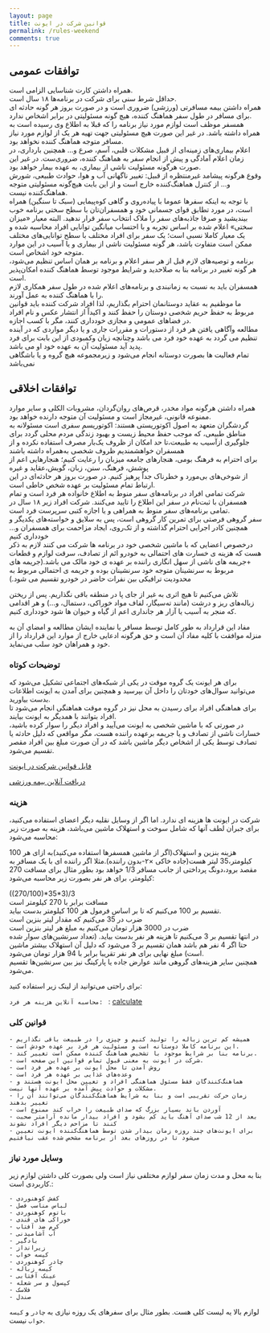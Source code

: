 ```yaml
---
layout: page
title: قوانین شرکت در ایونت
permalink: /rules-weekend
comments: true
---
```


## توافقات عمومی 
همراه داشتن کارت شناسایی الزامی است.  
حداقل شرط سنی برای شرکت در برنامه‌ها ۱۸ سال است.  
همراه داشتن بیمه مسافرتی (ورزشی) ضروری ا‌ست و در صورت بروز هر گونه حادثه ای برای مسافر در طول سفر هماهنگ کننده، هیچ گونه مسئولیتی در برابر اشخاص ندارد.  
 همسفر موظف است لوازم مورد نیاز برنامه را که قبلا به اطلاع وی رسیده است به همراه داشته باشد. در غیر این صورت هیچ مسئولیتی جهت تهیه هر یک از لوازم مورد نیاز مسافر متوجه هماهنگ کننده نخواهد بود.  
 اعلام بیماری‌های زمینه‌ای از قبیل مشکلات قلبی، آسم، صرع و... همچنین بارداری، در زمان اعلام آمادگی و پیش از انجام سفر به هماهنگ کننده، ضروری‌ست. در غیر این صورت هرگونه مسئولیت ناشی از بیماری، به عهده بیمار خواهد بود.  
 وقوع هرگونه پیشامد غیرمنتظره از قبیل: تغییر ناگهانی آب و هوا، حوادث طبیعی، شورش و... از کنترل هماهنگ‌کننده خارج است و از این بابت هیچ‌گونه مسئولیتی متوجه هماهنگ‌کننده نیست.  
 با توجه به اینکه سفرها عموما با پیاده‌روی و گاهی کوه‌پیمایی (سبک تا سنگین) همراه است، در مورد تطابق قوای جسمانی خود و همسفران‌تان با سطح سختی برنامه خوب بیندیشید و صرفا جاذبه‌های سفر را ملاک انتخاب سفر قرار ندهید. ‌البته ‌معیار ‌«‌میزان سختی‌»‌ ‌اعلام شده بر اساس تجربه و با احتساب میانگین توانایی افراد محاسبه شده و ‌یک ‌معیار‌ کاملا نسبی است‌؛‌ یک سفر برای افراد مختلف با سطح توانایی‌های مختلف ممکن است متفاوت باشد، هر گونه مسئولیت ناشی از بیماری و یا آسیب در این موارد متوجه خود اشخاص است.  
برنامه و توصیه‌های لازم قبل از هر سفر اعلام و برنامه بر همان اساس تنظیم می‌شود، هر گونه تغییر در برنامه بنا به صلاحدید و شرایط موجود توسط هماهنگ کننده امکان‌پذیر است.  
همسفران باید به نسبت به زمانبندی و برنامه‌های اعلام شده در طول سفر همکاری لازم را با هماهنگ کننده به عمل آورند.  
ﻣﺎ ﻣﻮﻇﻔﻴﻢ ﺑﻪ ﻋﻘﺎﻳﺪ دوﺳﺘﺎﻧﻤﺎن اﺣﺘﺮام ﺑﮕﺬارﻳﻢ، ﻟﺬا اﻓﺮاد شرکت کننده ﺑﺎﻳﺪ ﻗﻮاﻧﻴﻦ ﻣﺮﺑﻮط ﺑﻪ ﺣﻔﻆ ﺣﺮﻳﻢ ﺷﺨصی دوﺳﺘﺎن را ﺣﻔﻆ ﻛﻨﻨﺪ و اﻛﻴﺪاً از اﻧﺘﺸﺎر ﻋﻜﺲ و ﻧﺎم اﻓﺮاد در ﻓﻀﺎﻫﺎی ﻋﻤﻮمی و مجازی ﺧﻮدداری ﻛﻨﻨﺪ، ﻣﮕﺮ ﺑﺎ ﻛﺴﺐ اﺟﺎزه.  
مطالعه وآگاهی یافتن هر فرد از دستورات و مقررات جاری و یا دیگر مواردی که در آینده تنظیم می گردد به عهده خود فرد می باشد وچنانچه زیان وکمبودی از این بابت برای فرد پدید آید مسئولیت آن به عهده خود او می باشد.  
تمام فعالیت ها بصورت دوستانه انجام می‌شود و زیرمجموعه هیچ گروه و یا باشگاهی نمی‌باشد  

## توافقات اخلاقی
همراه داشتن هرگونه مواد مخدر، قرص‌های روان‌گردان، مشروبات الکلی و سایر موارد ممنوعه قانونی، غیرمجاز است و مسئولیت آن متوجه دارنده خواهد بود.  
گردشگران متعهد به اصول اکوتوریستی هستند: اکوتوریسم سفری است مسئولانه به مناطق طبیعی، که موجب حفظ محیط زیست و بهبود زندگی مردم محلی گردد
 برای جلوگیری ازآسیب به طبیعت،تا حد امکان از ظروف یک‌بار مصرف استفاده نکرده و از همسفران خواهشمندیم ظروف شخصی به‌همراه داشته باشند  
برای احترام به فرهنگ بومی، هنجارهای جامعه میزبان را رعایت کنیم؛ هنجارهایی اعم از پوشش، فرهنگ، سنن، زبان، گویش،عقاید و غیره  
از شوخی‌های بی‌مورد و خطرناک جداً پرهیز کنیم. در صورت بروز هر حادثه‌ای در این ارتباط تمام مسئولیت بر عهده شخص‌ خاطی‌ است.  
شرکت تمامی افراد در برنامه‌های سفر منوط به اطلاع خانواده هر فرد است و تمام ‌همسفران‌ با‌ ثبت‌نام در سفر این ‌اطلاع را تایید می‌کنند. شرکت افراد زیر ۱۸ سال در تمامی برنامه‌های سفر منوط به همراهی و یا اجازه کتبی سرپرست فرد است.  
سفر گروهی فرصتی برای تمرین کار گروهی‌ است، پس به سلا‌یق و خواسته‌های یکدیگر و همچنین کادر اجرایی احترام ‌گذاشته‌ و از تک‌روی، ایجاد مزاحمت برای همسفران و… خودداری کنیم  
درخصوص اعضایی که با ماشین شخصی خود در برنامه ها شرکت می کنند لازم به ذکر هست که هزینه ی خسارت های احتمالی به خودرو ائم از تصادف، سرقت لوازم و قطعات +جریمه های ناشی از سهل انگاری راننده بر عهده ی خود مالک می باشد.(جریمه های مربوط به سرنشینان متوجه خود سرنشینان بوده و جریمه ی احتمالی مربوط به محدودیت ترافیکی  بین نفرات حاضر در خودرو  تقسیم می شود.)  

تلاش می‌کنیم تا هیچ اثری به غیر از جای پا در منطقه باقی نگذاریم. پس از ریختن زباله‌های ریز و درشت (مانند ته‌سیگار، لفاف مواد خوراکی، دستمال، و…) و هر اقدامی که منجر به آسیب یا آزار هر جانداری اعم از گیاه و حیوان ها شود خودداری ‌کنیم.  

مفاد این قرارداد به طور کامل توسط مسافر یا نماینده ایشان مطالعه و امضاي آن به منزله موافقت با کلیه مفاد آن است و حق هرگونه ادعایی خارج از موارد این قرارداد را از خود و همراهان خود سلب می‌نماید.  


### توضیحات کوتاه
برای هر ایونت یک گروه موقت در یکی از شبکه‌های اجتماعی تشکیل می‌شود که می‌توانید سوال‌های خودتان را داخل آن بپرسید و همچنین برای آمدن به ایونت اطلاعات بدست بیاورید.  
برای هماهنگی افراد برای رسیدن به محل نیز در گروه موقت هماهنگی انجام می‌شود تا افراد بتوانند با همدیگر به ایونت بیایند.  
در صورتی که با ماشین شخصی به ایونت می‌آیید و افراد دیگر را سوار کرده باشید، خسارات ناشی از تصادف و یا جریمه برعهده راننده هست، مگر مواقعی که دلیل حادثه یا تصادف توسط یکی از اشخاص دیگر ماشین باشد که در آن صورت مبلغ بین افراد مقصر تقسیم می‌شود.  

[فایل قوانین شرکت در ایونت](/assets/files/active.pdf)  

[دریافت آنلاین بیمه ورزشی](https://insurance.ifsm.ir/UserOnline/Login)  

### هزینه
شرکت در ایونت ها هزینه ای ندارد. اما اگر از وسایل نقلیه دیگر اعضای استفاده می‌کنید، برای جبران لطف آنها که شامل سوخت و استهلاک ماشین می‌باشد، هزینه به صورت زیر محاسبه می‌شود:  

هزینه بنزین و استهلاک(اگر از ماشین همسفرها استفاده می‌کنید)به ازای هر 100 کیلومتر،35 لیتر هست(جاده خاکی ×۲-بدون راننده).مثلا اگر راننده ای با یک مسافر به مقصد برود،دونگ پرداختی از جانب مسافر 1/3 خواهد بود
بطور مثال برای مسافت 270 کیلومتر، برای هر نفر بصورت زیر محاسبه می‌شود:  

((270/100)\*35\*3)/3  
مسافت برابر با 270 کیلومتر است  
تقسیم بر 100 می‌کنیم که تا بر اساس فرمول هر 100 کیلومتر بدست بیاید.  
ضرب در 35 می‌کنیم که مقدار لیتر بنزین است  
ضرب در 3000 هزار تومان می‌کنیم به مبلغ هر لیتر بنزین است  
در انتها تقسیم بر 3 می‌‍کنیم تا هزینه هر نفر بدست بیاید. (تعداد سرنشین‌های سوار شده حتا اگر 4 نفر هم باشد همان تقسیم بر 3 می‌شود که دلیل آن استهلاک بیشتر ماشین است)
مبلغ نهایی برای هر نفر تقریبا برابر با 94 هزار تومان می‌شود.  
همچنین سایر هزینه‌های گروهی مانند عوارض جاده یا پارکینگ نیز بین سرنشین‌ها تقسیم می‌شود.

برای راحتی می‌توانید از لینک زیر استفاده کنید:  

`محاسبه آنلاین هزینه هر فرد: ` : [calculate](/calculate)  

### قوانین کلی
    - همیشه کم ترین زباله را تولید کنیم و چیزی را در طبیعت باقی نگذاریم  
    - این برنامه کاملا دوستانه است و مسئولیت هر فرد بر عهده خودش است.  
    - برنامه بنا بر شرایط موجود با تشخیص هماهنگ کننده ممکن است تغییر کند.  
    - شرکت در ایونت به معنی قبول تمام قوانین این صفحه است.
    - روش آمدن تا محل ایونت بر عهده هر فرد است
    - وعده‌های غذایی بر عهده هر فرد است
    - هماهنگ‌کنندگان فقط مسئول هماهنگی افراد و تعیین محل ایونت هستند و مشکلات و حوادث پیش آمده بر عهده آنها نیست.
    - زمان حرکت تقریبی است و بنا به شرایط هماهنگ‌کنندگان می‌توانند آن را تغییر بدهند
    - آوردن باند بسیار بزرگ که صدای طبیعت را خراب کند ممنوع است
    - بعد از 12 شب صدای آهنگ باید کم بشود و افراد بیدار مانده آرامتر صحبت کنند تا مزاحم دیگر افراد نشوند
    - برای ایونت‌های چند روزه زمان بیدار شدن توسط هماهنگ‌کننده ایونت تعیین می‌شود تا در روزهای بعد از برنامه مشخص شده عقب نیافتیم

### وسایل مورد نیاز
بنا به محل و مدت زمان سفر لوازم مختلفی نیاز است ولی بصورت کلی داشتن لوازم زیر کاربردی است.:  

    - کفش کوهنوردی
    - لباس مناسب فصل
    - باتوم کوهنوردی
    - خوراکی های قندی
    - کرم ضد آفتاب
    - آب آشامیدنی
    - بادگیر
    - زیرانداز
    - کیسه خواب
    - چادر کوهنوردی
    - کیسه زباله
    - عینک آفتابی
    - کپسول و سر شعله
    - فلاسک
    - صندل

لوازم بالا یه لیست کلی هست. بطور مثال برای سفرهای یک روزه نیازی به `چادر` و `کیسه خواب` نیست.  